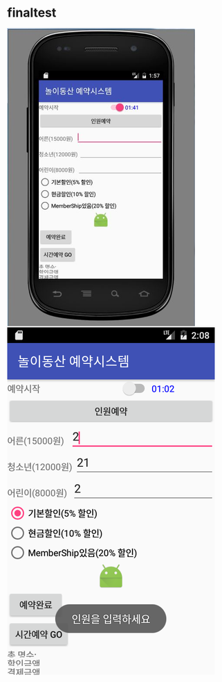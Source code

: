 # finaltest
![Alt text](./app/src/main/res/layout/1.JPG)
![Alt text](./app/src/main/res/layout/2.png)
